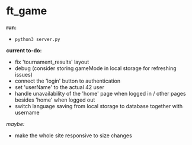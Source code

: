 # ft_game

**run:**
- <code>python3 server.py</code>

**current to-do:**
- fix 'tournament_results' layout
- debug (consider storing gameMode in local storage for refreshing issues)
- connect the 'login' button to authentication
- set 'userName' to the actual 42 user
- handle unavailability of the 'home' page when logged in / other pages besides 'home' when logged out
- switch language saving from local storage to database together with username

_maybe:_
- make the whole site responsive to size changes
